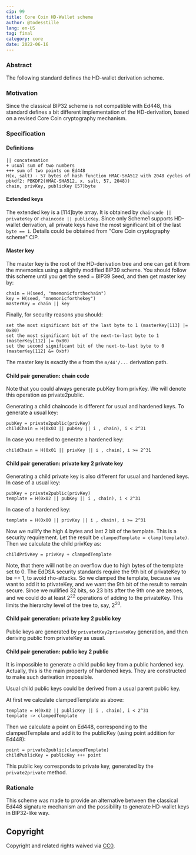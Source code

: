 ```yaml
---
cip: 99
title: Core Coin HD-Wallet scheme
author: @todesstille
lang: en-US
tag: final
category: core
date: 2022-06-16
---
```


### Abstract

The following standard defines the HD-wallet derivation scheme.

### Motivation

Since the classical BIP32 scheme is not compatible with Ed448, this standard defines a bit different implementation of the HD-derivation, based on a revised Core Coin cryptography mechanism.

### Specification

#### Definitions

```
|| concatenation
+ usual sum of two numbers
+++ sum of two points on Ed448
H(x, salt) - 57 bytes of hash function HMAC-SHA512 with 2048 cycles of pbkdf2: PBKDF2(HMAC-SHA512, x, salt, 57, 2048))
chain, privKey, publicKey [57]byte
```

#### Extended keys

The extended key is a [114]byte array. It is obtained by `chaincode || privateKey` or `chaincode || publicKey`. Since only Scheme1 supports HD-wallet derivation, all private keys have the most significant bit of the last `byte == 1`. Details could be obtained from "Core Coin cryptography scheme" CIP.

#### Master key

The master key is the root of the HD-derivation tree and one can get it from the mnemonics using a slightly modified BIP39 scheme. You should follow this scheme until you get the seed = BIP39 Seed, and then get master key by:

```
chain = H(seed, "mnemonicforthechain")
key = H(seed, "mnemonicforthekey")
masterKey = chain || key
```

Finally, for security reasons you should:

```
set the most significant bit of the last byte to 1 (masterKey[113] |= 0x80)
set the most significant bit of the next-to-last byte to 1 (masterKey[112] |= 0x80)
set the second significant bit of the next-to-last byte to 0 (masterKey[112] &= 0xbf)
```

The master key is exactly the `m` from the `m/44'/...` derivation path.

#### Child pair generation: chain code

Note that you could always generate pubKey from privKey. We will denote this operation as private2public.

Generating a child chaincode is different for usual and hardened keys. To generate a usual key:

```
pubKey = private2public(privKey)
childChain = H(0x03 || pubKey || i , chain), i < 2^31
```

In case you needed to generate a hardened key:

```
childChain = H(0x01 || privKey || i , chain), i >= 2^31
```

#### Child pair generation: private key 2 private key

Generating a child private key is also different for usual and hardened keys. In case of a usual key:

```
pubKey = private2public(privKey)
template = H(0x02 || pubKey || i , chain), i < 2^31
```

In case of a hardened key:

```
template = H(0x00 || privKey || i , chain), i >= 2^31
```

Now we nullify the high 4 bytes and last 2 bit of the template. This is a security requirement. Let the result be `clampedTemplate = clamp(template)`. Then we calculate the child privKey as:

```
childPrivKey = privKey + clampedTemplate
```

Note, that there wiill not be an overflow due to high bytes of the template set to 0. The EdDSA security standards require the 9th bit of privateKey to be == 1, to avoid rho-attacks. So we clamped the template, because we want to add it to ptivateKey, and we want the 9th bit of the result to remain secure. Since we nullified 32 bits, so 23 bits after the 9th one are zeroes, and we could do at least $2^{22}$ operations of adding to the privateKey. This limits the hierarchy level of the tree to, say, $2^{20}$.

#### Child pair generation: private key 2 public key

Public keys are generated by `privatetKey2privateKey` generation, and then deriving public from privateKey as usual.

#### Child pair generation: public key 2 public

It is impossible to generate a child public key from a public hardened key. Actually, this is the main property of hardened keys. They are constructed to make such derivation impossible.

Usual child public keys could be derived from a usual parent public key.

At first we calculate clampedTemplate as above:

```
template = H(0x02 || publicKey || i , chain), i < 2^31
template -> clampedTemplate
```

Then we calculate a point on Ed448, corresponding to the clampedTemplate and add it to the publicKey (using point addition for Ed448):

```
point = private2public(clampedTemplate)
childPublicKey = publicKey +++ point
```

This public key corresponds to private key, generated by the `private2private` method.

### Rationale

This scheme was made to provide an alternative between the classical Ed448 signature mechanism and the possibility to generate HD-wallet keys in BIP32-like way. 

## Copyright
Copyright and related rights waived via [CC0](https://creativecommons.org/publicdomain/zero/1.0/).
